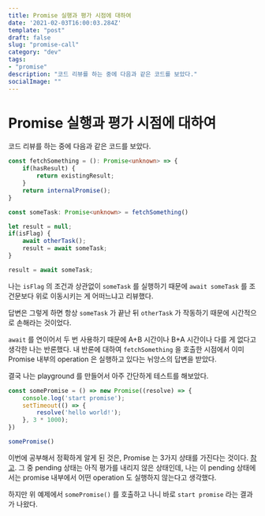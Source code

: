 ```yaml
---
title: Promise 실행과 평가 시점에 대하여
date: '2021-02-03T16:00:03.284Z'
template: "post"
draft: false
slug: "promise-call"
category: "dev"
tags:
- "promise"
description: "코드 리뷰를 하는 중에 다음과 같은 코드를 보았다."
socialImage: ""
---
```


# Promise 실행과 평가 시점에 대하여

코드 리뷰를 하는 중에 다음과 같은 코드를 보았다.

```typescript
const fetchSomething = (): Promise<unknown> => {
	if(hasResult) {
		return existingResult;
	}
	return internalPromise();
}

const someTask: Promise<unknown> = fetchSomething()

let result = null;
if(isFlag) {
	await otherTask();
	result = await someTask;
}

result = await someTask;
```

나는  `isFlag` 의 조건과 상관없이 `someTask` 를 실행하기 때문에 `await someTask` 를 조건문보다 위로 이동시키는 게 어떠느냐고 리뷰했다.

답변은 그렇게 하면 항상 `someTask` 가 끝난 뒤 `otherTask` 가 작동하기 때문에 시간적으로 손해라는 것이었다.

`await`  를 연이어서 두 번 사용하기 때문에 A+B 시간이나 B+A 시간이나 다를 게 없다고 생각한 나는 반론했다. 내 반론에 대하여  `fetchSomething` 을 호출한 시점에서 이미 Promise 내부의 operation 은 실행하고 있다는 뉘앙스의 답변을 받았다.

결국 나는 playground 를 만들어서 아주 간단하게 테스트를 해보았다.

```typescript
const somePromise = () => new Promise((resolve) => {
	console.log('start promise');
	setTimeout(() => {
		resolve('hello world!');
	}, 3 * 1000);
})

somePromise()
```

이번에 공부해서 정확하게 알게 된 것은, Promise 는 3가지 상태를 가진다는 것이다. [참고](https://developer.mozilla.org/ko/docs/Web/JavaScript/Reference/Global_Objects/Promise).  그 중 pending 상태는 아직 평가를 내리지 않은 상태인데, 나는 이 pending 상태에서는 promise 내부에서 어떤 operation 도 실행하지 않는다고 생각했다.

하지만 위 예제에서 `somePromise()` 를 호출하고 나니 바로 `start promise` 라는 결과가 나왔다.
